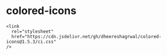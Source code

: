 # colored-icons
    <link
      rel="stylesheet"
      href="https://cdn.jsdelivr.net/gh/dheereshagrwal/colored-icons@1.5.3/ci.css"
    />

